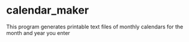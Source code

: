 # calendar_maker
This program generates printable text files of monthly calendars for the month and year you enter
